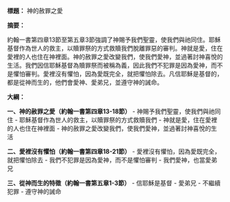 **標題：** 神的赦罪之愛

**摘要：**

約翰一書第四章13節至第五章3節強調了神賜予我們聖靈，使我們與祂同住。耶穌基督作為世人的救主，以贖罪祭的方式救贖我們脫離罪惡的審判。神就是愛，住在愛裡的人也住在神裡面。神的赦罪之愛改變我們，使我們愛神，並過著討神喜悅的生活。我們因信耶穌基督為贖罪祭而被稱為義，因此我們不犯罪是因為愛神，而不是懼怕審判。愛裡沒有懼怕，因為愛既完全，就把懼怕除去。凡信耶穌是基督的，都是從神而生的，他們會愛神、愛弟兄，並遵守神的誡命。

**大綱：**

**一、神的赦罪之愛（約翰一書第四章13-18節）**
    - 神賜予我們聖靈，使我們與祂同住
    - 耶穌基督作為世人的救主，以贖罪祭的方式救贖我們
    - 神就是愛，住在愛裡的人也住在神裡面
    - 神的赦罪之愛改變我們，使我們愛神，並過著討神喜悅的生活

**二、愛裡沒有懼怕（約翰一書第四章18-21節）**
    - 愛裡沒有懼怕，因為愛既完全，就把懼怕除去
    - 我們不犯罪是因為愛神，而不是懼怕審判
    - 我們愛神，也當愛弟兄

**三、從神而生的特徵（約翰一書第五章1-3節）**
    - 信耶穌是基督
    - 愛弟兄
    - 不繼續犯罪
    - 遵守神的誡命